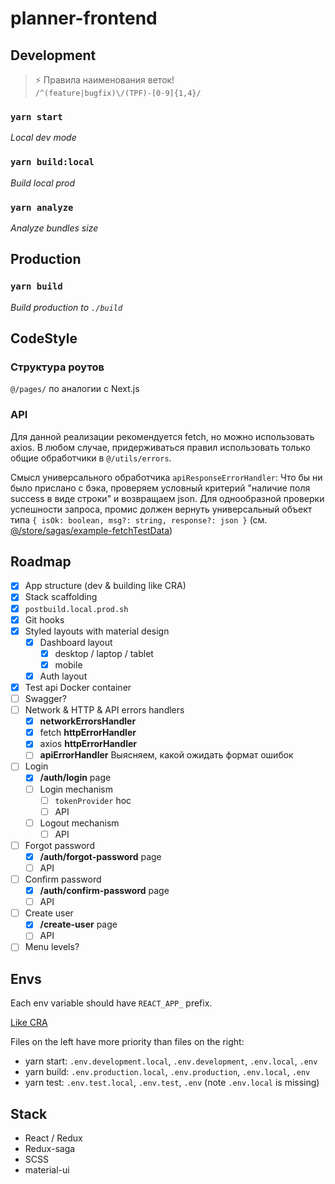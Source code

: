 # planner-frontend

## Development

> ⚡ Правила наименования веток!  
> `/^(feature|bugfix)\/(TPF)-[0-9]{1,4}/`

### `yarn start`

_Local dev mode_

### `yarn build:local`

_Build local prod_

### `yarn analyze`

_Analyze bundles size_

## Production

### `yarn build`

_Build production to `./build`_

## CodeStyle

### Структура роутов

`@/pages/` по аналогии с Next.js

### API

Для данной реализации рекомендуется fetch, но можно использовать axios. В любом случае, придерживаться правил использовать только общие обработчики в `@/utils/errors`.

Смысл универсального обработчика `apiResponseErrorHandler`: Что бы ни было прислано с бэка, проверяем условный критерий "наличие поля success в виде строки" и возвращаем json. Для однообразной проверки успешности запроса, промис должен вернуть универсальный объект типа `{ isOk: boolean, msg?: string, response?: json }` (см. [@/store/sagas/example-fetchTestData](/src/store/sagas/example-fetchTestData.ts))

## Roadmap

- [x] App structure (dev & building like CRA)
- [x] Stack scaffolding
- [x] `postbuild.local.prod.sh`
- [x] Git hooks
- [x] Styled layouts with material design
  - [x] Dashboard layout
    - [x] desktop / laptop / tablet
    - [x] mobile
  - [x] Auth layout
- [x] Test api Docker container
- [ ] Swagger?
- [ ] Network & HTTP & API errors handlers
  - [x] **networkErrorsHandler**
  - [x] fetch **httpErrorHandler**
  - [x] axios **httpErrorHandler**
  - [ ] **apiErrorHandler** Выясняем, какой ожидать формат ошибок
- [ ] Login
  - [x] **/auth/login** page
  - [ ] Login mechanism
    - [ ] `tokenProvider` hoc
    - [ ] API
  - [ ] Logout mechanism
    - [ ] API
- [ ] Forgot password
  - [x] **/auth/forgot-password** page
  - [ ] API
- [ ] Confirm password
  - [x] **/auth/confirm-password** page
  - [ ] API
- [ ] Create user
  - [x] **/create-user** page
  - [ ] API
- [ ] Menu levels?

## Envs

Each env variable should have `REACT_APP_` prefix.

[Like CRA](https://create-react-app.dev/docs/adding-custom-environment-variables/#adding-development-environment-variables-in-env)

Files on the left have more priority than files on the right:

- yarn start: `.env.development.local`, `.env.development`, `.env.local`, `.env`
- yarn build: `.env.production.local`, `.env.production`, `.env.local`, `.env`
- yarn test: `.env.test.local`, `.env.test`, `.env` (note `.env.local` is missing)

## Stack

- React / Redux
- Redux-saga
- SCSS
- material-ui
